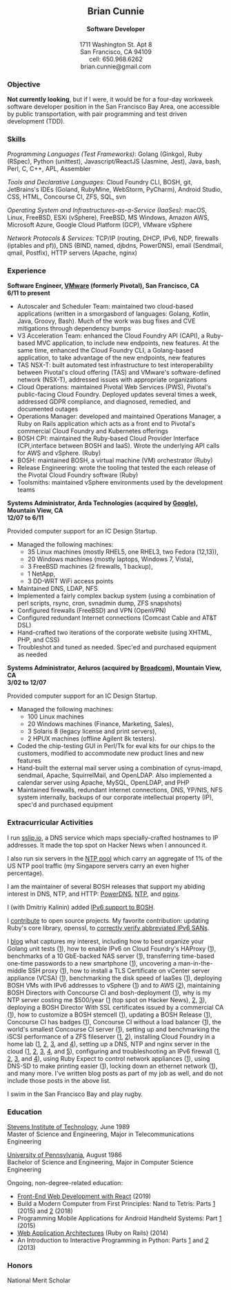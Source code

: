 <!-- https://markdowntohtml.com/ to convert -->
<!-- tidy -im -w 120 index.html # to tidy -->
<title>Brian Cunnie</title>

<h2 align="center">Brian Cunnie</h2>

<h4 align="center">Software Developer</h4>

<p align="center">
1711 Washington St. Apt 8<br />
San Francisco, CA  94109<br />
cell: 650.968.6262<br />
brian.cunnie@gmail.com
</p>

### Objective

**Not currently looking**, but if I were, it would be for a four-day workweek
software developer position in the San Francisco Bay Area, one accessible by
public transportation, with pair programming and test driven development (TDD).

### Skills

_Programming Languages (Test Frameworks)_: Golang (Ginkgo), Ruby (RSpec), Python
(unittest), Javascript/ReactJS (Jasmine, Jest), Java, bash, Perl, C, C++, APL,
Assembler

_Tools and Declarative Languages_: Cloud Foundry CLI, BOSH, git, JetBrains's
IDEs (Goland, RubyMine, WebStorm, PyCharm), Android Studio, CSS, HTML, Concourse
CI, ZFS, SQL, svn

_Operating System and Infrastructures-as-a-Service (IaaSes)_: macOS, Linux,
FreeBSD, ESXi (vSphere), FreeBSD, MS Windows, Amazon AWS, Microsoft Azure,
Google Cloud Platform (GCP), VMware vSphere

_Network Protocols & Services_: TCP/IP (routing, DHCP, IPv6, NDP, firewalls
(iptables and pf)), DNS (BIND, named, djbdns, PowerDNS), email (Sendmail, qmail,
Postfix), HTTP servers (Apache, nginx)

### Experience

**Software Engineer, [VMware](https://vmware.com/) (formerly Pivotal), San Francisco, CA<br />
6/11 to present**

- Autoscaler and Scheduler Team: maintained two cloud-based applications
  (written in a smorgasbord of languages: Golang, Kotlin, Java, Groovy, Bash).
  Much of the work was bug fixes and CVE mitigations through dependency bumps
- V3 Acceleration Team: enhanced the Cloud Foundry API (CAPI), a Ruby-based MVC
  application, to include new endpoints, new features. At the same time,
  enhanced the Cloud Foundry CLI, a Golang-based application, to take advantage
  of the new endpoints, new features
- TAS NSX-T: built automated test infrastructure to test interoperability
  between Pivotal's cloud offering (TAS) and VMware's software-defined network
  (NSX-T), addressed issues with appropriate organizations
- Cloud Operations: maintained Pivotal Web Services (PWS), Pivotal's
  public-facing Cloud Foundry. Deployed updates several times a week, addressed
  GDPR compliance, and diagnosed, remedied, and documented outages
- Operations Manager: developed and maintained Operations Manager, a Ruby on
  Rails application which acts as a front end to Pivotal's commercial Cloud
  Foundry and Kubernetes offerings
- BOSH CPI: maintained the Ruby-based Cloud Provider Interface (CPI,interface
  between BOSH and IaaS). Wrote the underlying API calls for AWS and vSphere.
  (Ruby)
- BOSH: maintained BOSH, a virtual machine (VM) orchestrator (Ruby)
- Release Engineering: wrote the tooling that tested the each release of
  the Pivotal Cloud Foundry software (Ruby)
- Toolsmiths: maintained vSphere environments used by the development teams

**Systems Administrator, Arda Technologies (acquired by
[Google](https://www.google.com/)), Mountain View, CA<br />
12/07 to 6/11**

Provided computer support for an IC Design Startup.

* Managed the following machines:
    * 35 Linux machines (mostly RHEL5, one RHEL3, two Fedora (12,13)),
    * 20 Windows machines (mostly laptops, Windows 7, Vista),
    * 3 FreeBSD machines (2 firewalls, 1 backup),
    * 1 NetApp,
    * 3 DD-WRT WiFi access points
* Maintained DNS, LDAP, NFS
* Implemented a fairly complex backup system (using a combination of perl scripts, rsync, cron, svnadmin dump, ZFS snapshots)
* Configured firewalls (FreeBSD) and VPN (OpenVPN)
* Configured redundant Internet connections (Comcast Cable and AT&T DSL)
* Hand-crafted two iterations of the corporate website (using XHTML, PHP, and CSS)
* Troubleshot and tuned as needed. Spec'ed and purchased equipment as needed

**Systems Administrator, Aeluros (acquired by
[Broadcom](https://www.broadcom.com/)), Mountain View, CA<br />
3/02 to 12/07**

Provided computer support for an IC Design Startup.

* Managed the following machines:
    * 100 Linux machines
    * 20 Windows machines (Finance, Marketing, Sales),
    * 3 Solaris 8 (legacy license and print servers),
    * 2 HPUX machines (offline Agilent 8k testers).
* Coded the chip-testing GUI in Perl/Tk for eval kits for our chips to the customers, modified to accommodate new product lines and new features
* Hand-built the external mail server using a combination of cyrus-imapd, sendmail, Apache, SquirrelMail, and OpenLDAP. Also implemented a calendar server using Apache, MySQL, OpenLDAP, and PHP
* Maintained firewalls, redundant internet connections, DNS, YP/NIS, NFS system internally, backups of our corporate intellectual property (IP), spec'd and purchased equipment

### Extracurricular Activities

I run [sslip.io](https://sslip.io/), a DNS service which maps specially-crafted
hostnames to IP addresses. It made the top spot on Hacker News when I announced
it.

I also run six servers in the [NTP pool](https://www.ntppool.org/user/cunnie)
which carry an aggregate of 1% of the US NTP pool traffic (my Singapore servers
carry an even higher percentage).

I am the maintainer of several BOSH releases that support my abiding interest in
DNS, NTP, and HTTP:
[PowerDNS](https://github.com/cloudfoundry-community/pdns-release),
[NTP](https://github.com/cloudfoundry-community/ntp-release), and
[nginx](https://github.com/cloudfoundry-community/nginx-release).

I (with Dmitriy Kalinin) added [IPv6 support to
BOSH](https://bosh.io/docs/guide-ipv6-on-vsphere/).

I [contribute](https://github.com/cunnie?tab=contributions) to open source
projects. My favorite contribution: updating Ruby's core library, openssl, to
[correctly verify abbreviated IPv6
SANs](https://github.com/ruby/openssl/commit/9322a104d16b02c7a79f9ab589859c9d63fabf52).

I [blog](https://blog.nono.io) what captures my
interest, including how to best organize your Golang unit tests
([1](https://tanzu.vmware.com/content/pivotal-engineering-journal/flow-your-tests-like-your-code-2)), how to
enable IPv6 on Cloud Foundry's HAProxy
([1](https://tanzu.vmware.com/content/pivotal-engineering-journal/how-to-enable-ipv6-on-your-cloud-foundrys-haproxy-2)), benchmarks of a 10
GbE-backed NAS server
([1](https://tanzu.vmware.com/content/pivotal-engineering-journal/a-high-performing-mid-range-nas-server-part-3-10-gbe-2)), transferring
time-based one-time passwords to a new smartphone
([1](https://tanzu.vmware.com/content/pivotal-engineering-journal/transferring-time-based-one-time-passwords-to-a-new-smartphone-2)), uncovering a man-in-the-middle
SSH proxy ([1](https://tanzu.vmware.com/content/pivotal-engineering-journal/troubleshooting-obscure-openssh-failures-2)), how
to install a TLS Certificate on vCenter server appliance (VCSA)
([1](https://tanzu.vmware.com/content/pivotal-engineering-journal/how-to-install-a-tls-certificate-on-vcenter-server-appliance-vcsa-6-7-updated-for-vcenter-7)), benchmarking the
disk speed of IaaSes
([1](https://tanzu.vmware.com/content/pivotal-engineering-journal/benchmarking-the-disk-speed-of-iaases-2)), deploying BOSH
VMs with IPv6 addresses to vSphere
([1](https://tanzu.vmware.com/content/pivotal-engineering-journal/deploying-bosh-vms-with-ipv6-addresses-on-vsphere-2)) and to AWS
([2](https://tanzu.vmware.com/content/pivotal-engineering-journal/bosh-deployed-to-an-ipv6-environment-on-vsphere)), maintaining BOSH
Directors with Concourse CI and bosh-deployment
([1](https://tanzu.vmware.com/content/pivotal-engineering-journal/maintaining-bosh-directors-with-concourse-ci-and-bosh-deployment-2)), why is
my NTP server costing me $500/year
([1](https://tanzu.vmware.com/content/blog/why-is-my-ntp-server-costing-500-year-part-1)
(top spot on Hacker News),
[2](https://tanzu.vmware.com/content/blog/why-is-my-ntp-server-costing-me-500-year-part-2-characterizing-the-ntp-clients),
[3](https://tanzu.vmware.com/content/pivotal-engineering-journal/why-is-my-ntp-server-costing-500-year-part-3-2)), deploying a BOSH
Director With SSL certificates issued by a commercial CA
([1](https://tanzu.vmware.com/content/pivotal-engineering-journal/deploying-a-bosh-director-with-ssl-certificates-issued-by-commercial-ca)), how to customize a BOSH
stemcell ([1](https://tanzu.vmware.com/content/pivotal-engineering-journal/how-to-customize-a-bosh-stemcell-2)),
updating a BOSH Release
([1](https://tanzu.vmware.com/content/pivotal-engineering-journal/updating-a-bosh-release-2)), Concourse
CI has badges ([1](https://tanzu.vmware.com/content/pivotal-engineering-journal/concourse-has-badges-3)),
Concourse CI without a load balancer
([1](https://tanzu.vmware.com/content/pivotal-engineering-journal/concourse-without-a-load-balancer-3)), the world's
smallest Concourse CI server
([1](https://tanzu.vmware.com/content/pivotal-engineering-journal/the-worlds-smallest-concourse-ci-server-2)),
setting up and benchmarking the iSCSI performance of a ZFS fileserver
([1](https://tanzu.vmware.com/content/blog/a-high-performing-mid-range-nas-server),
[2](https://tanzu.vmware.com/content/blog/a-high-performing-mid-range-nas-server-part-2-performance-tuning-for-iscsi)),
installing Cloud Foundry in a home lab
([1](https://tanzu.vmware.com/content/blog/worlds-smallest-iaas-part-1),
[2](https://tanzu.vmware.com/content/blog/worlds-smallest-iaas-part-2),
[3](https://tanzu.vmware.com/content/blog/worlds-smallest-iaas-part-3-the-paas), and
[4](https://tanzu.vmware.com/content/blog/worlds-smallest-iaas-part-4-hello-world)),
setting up a DNS, NTP and nginx server in the cloud
([1](https://tanzu.vmware.com/content/blog/setting-up-a-freebsd-server-on-hetzner-part-1-base-install-and-ssh),
[2](https://tanzu.vmware.com/content/blog/setting-up-a-freebsd-server-on-hetzner-part-2-dns-nameserver),
[3](https://tanzu.vmware.com/content/blog/your-server-has-participated-in-a-very-large-scale-attack),
[4](https://tanzu.vmware.com/content/blog/setting-up-a-freebsd-server-on-hetzner-part-4-nginx),
and
[5](https://tanzu.vmware.com/content/blog/setting-up-a-freebsd-server-on-hetzner-part-5-php-ssi-ssl-redirects)),
configuring and troubleshooting an IPv6 firewall
([1](https://tanzu.vmware.com/content/blog/configuring-freebsd-9-1-as-a-native-ipv6-dhcp-client),
[2](https://tanzu.vmware.com/content/blog/a-barebones-pf-ipv6-firewall-ruleset),
[3](https://tanzu.vmware.com/content/blog/how-i-grabbed-18-quintillion-ip-addresses-from-comcast-and-they-didnt-even-care),
and
[4](https://tanzu.vmware.com/content/blog/troubleshooting-ipv6-firewall-rulesets-using-tcpdump-and-pflog)),
using Ruby Expect to control network appliances
([1](https://tanzu.vmware.com/content/blog/using-ruby-expect-library-to-reboot-ruckus-wireless-access-points-via-ssh)),
using DNS-SD to make printing easier
([1](https://tanzu.vmware.com/content/blog/making-printers-and-common-resources-available-to-separate-network-segments-via-bonjour-and-dns-sd)),
locking down an ethernet network
([1](https://tanzu.vmware.com/content/blog/shunting-ethernet-guests-to-a-safe-network)),
and many more. I've written blog posts as part of my job as well, and do not
include those posts in the above list.

I swim in the San Francisco Bay and play rugby.

### Education

[Stevens Institute of Technology](https://www.stevens.edu/sit/), June 1989<br />
Master of Science and Engineering, Major in Telecommunications Engineering

[University of Pennsylvania](https://www.upenn.edu/), August 1986<br />
Bachelor of Science and Engineering, Major in Computer Science Engineering

Ongoing, non-degree-related education:

- [Front-End Web Development with React](https://www.coursera.org/account/accomplishments/certificate/VS6C5XTSSF6K) (2019)
- Build a Modern Computer from First Principles: Nand to Tetris: Parts
  [1](https://www.coursera.org/account/accomplishments/certificate/3GXLPXU6MFRM) (2015) and
  [2](https://www.coursera.org/account/accomplishments/certificate/8PFEYLD45R) (2018)
- Programming Mobile Applications for Android Handheld Systems: Part
  [1](https://www.coursera.org/account/accomplishments/certificate/YCZ54M3QJU) (2015)
- [Web Application
  Architectures](https://www.coursera.org/account/accomplishments/certificate/BT4R5EZX9Z)
  (Ruby on Rails) (2014)
- An Introduction to Interactive Programming in Python: Parts
  [1](https://www.coursera.org/account/accomplishments/certificate/NC9TKC5YDE) and
  [2](https://www.coursera.org/account/accomplishments/certificate/6FCYBUF2MX) (2013)

### Honors

National Merit Scholar
